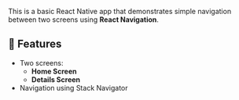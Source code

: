 This is a basic React Native app that demonstrates simple navigation between two screens using **React Navigation**.

## 📱 Features
- Two screens:
  - **Home Screen**
  - **Details Screen**
- Navigation using Stack Navigator
